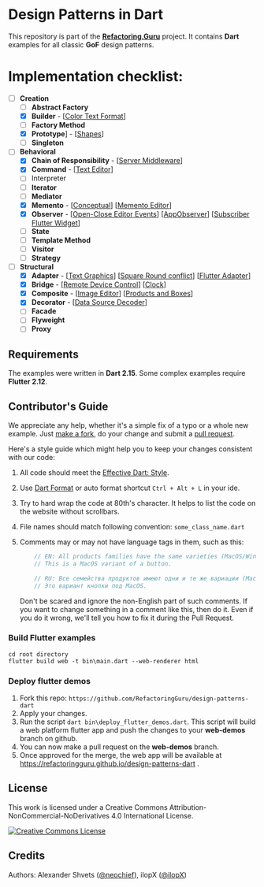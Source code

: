 # Design Patterns in Dart
This repository is part of the [**Refactoring.Guru**](https://refactoring.guru/design-patterns) project.
It contains **Dart** examples for all classic **GoF** design patterns.

# Implementation checklist:
- [ ] **Creation**
    - [ ] **Abstract Factory**
    - [x] **Builder** - [[Color Text Format](https://github.com/RefactoringGuru/design-patterns-dart/tree/master/patterns/builder/color_text_format)]
    - [ ] **Factory Method**
    - [x] **Prototype**] - [[Shapes](https://github.com/RefactoringGuru/design-patterns-dart/tree/master/patterns/prototype/shapes)] 
    - [ ] **Singleton**
- [ ]  **Behavioral**
    - [x] **Chain of Responsibility** - [[Server Middleware](https://github.com/RefactoringGuru/design-patterns-dart/tree/master/patterns/chain_of_responsibility/server_middleware)]
    - [x] **Command** - [[Text Editor](https://github.com/RefactoringGuru/design-patterns-dart/tree/master/patterns/command/text_editor)] 
    - [ ] Interpreter
    - [ ] **Iterator**
    - [ ] **Mediator**
    - [x] **Memento** - [[Conceptual](https://github.com/RefactoringGuru/design-patterns-dart/tree/master/patterns/memento/conceptual)] [[Memento Editor](https://github.com/RefactoringGuru/design-patterns-dart/tree/master/patterns/memento/memento_editor)] 
    - [x] **Observer** - [[Open-Close Editor Events](https://github.com/RefactoringGuru/design-patterns-dart/tree/master/patterns/observer/open_close_editor_events)] [[AppObserver](https://github.com/RefactoringGuru/design-patterns-dart/tree/master/patterns/observer/app_observer)] [[Subscriber Flutter Widget](https://github.com/RefactoringGuru/design-patterns-dart/tree/master/patterns/observer/subscriber_flutter_widget)]
    - [ ] **State**
    - [ ] **Template Method**
    - [ ] **Visitor**
    - [ ] **Strategy**
- [ ] **Structural**
    - [x] **Adapter** - [[Text Graphics](https://github.com/RefactoringGuru/design-patterns-dart/tree/master/patterns/adapter/text_graphics)] [[Square Round conflict](https://github.com/RefactoringGuru/design-patterns-dart/tree/master/patterns/adapter/square_round_conflict)] [[Flutter Adapter](https://github.com/RefactoringGuru/design-patterns-dart/tree/master/patterns/adapter/flutter_adapter)] 
    - [x] **Bridge** - [[Remote Device Control](https://github.com/RefactoringGuru/design-patterns-dart/tree/master/patterns/bridge/devices_remote_control)] [[Clock](https://github.com/RefactoringGuru/design-patterns-dart/tree/master/patterns/bridge/clock)] 
    - [x] **Composite** - [[Image Editor](https://github.com/RefactoringGuru/design-patterns-dart/tree/master/patterns/composite/image_editor)] [[Products and Boxes](https://github.com/RefactoringGuru/design-patterns-dart/tree/master/patterns/composite/products_and_boxes)] 
    - [x] **Decorator** - [[Data Source Decoder](https://github.com/RefactoringGuru/design-patterns-dart/tree/master/patterns/decorator/data_source_decoder)]
    - [ ] **Facade**
    - [ ] **Flyweight**
    - [ ] **Proxy**

## Requirements

The examples were written in **Dart 2.15**.
Some complex examples require **Flutter 2.12**.

## Contributor's Guide

We appreciate any help, whether it's a simple fix of a typo or a whole new example. Just [make a fork](https://help.github.com/articles/fork-a-repo/), do your change and submit a [pull request](https://help.github.com/articles/creating-a-pull-request-from-a-fork/).

Here's a style guide which might help you to keep your changes consistent with our code:

1. All code should meet the [Effective Dart: Style](https://dart.dev/guides/language/effective-dart/style).
 
2. Use [Dart Format](https://dart.dev/tools/dart-format) or auto format shortcut `Ctrl + Alt + L` in your ide. 

3. Try to hard wrap the code at 80th's character. It helps to list the code on the website without scrollbars.

4. File names should match following convention: `some_class_name.dart`

5. Comments may or may not have language tags in them, such as this:
    ```dart
        // EN: All products families have the same varieties (MacOS/Windows).
        // This is a MacOS variant of a button.
        
        // RU: Все семейства продуктов имеют одни и те же вариации (MacOS/Windows).
        // Это вариант кнопки под MacOS.
    ```
    Don't be scared and ignore the non-English part of such comments. If you want to change 
    something in a comment like this, then do it. Even if you do it wrong, we'll tell you how 
    to fix it during the Pull Request.


### Build Flutter examples
```batch
cd root directory
flutter build web -t bin\main.dart --web-renderer html
```

### Deploy flutter demos
1. Fork this repo: `https://github.com/RefactoringGuru/design-patterns-dart`
2. Apply your changes.
3. Run the script `dart bin\deploy_flutter_demos.dart`.
This script will build a web platform flutter app and push the changes to your **web-demos** branch on github.
4. You can now make a pull request on the **web-demos** branch.
5. Once approved for the merge, the web app will be available at https://refactoringguru.github.io/design-patterns-dart .

## License
This work is licensed under a Creative Commons Attribution-NonCommercial-NoDerivatives 4.0 International License.

<a rel="license" href="http://creativecommons.org/licenses/by-nc-nd/4.0/"><img alt="Creative Commons License" style="border-width:0" src="https://i.creativecommons.org/l/by-nc-nd/4.0/80x15.png" /></a>


## Credits
Authors: Alexander Shvets ([@neochief](https://github.com/neochief)), ilopX ([@ilopX](https://github.com/ilopX))
